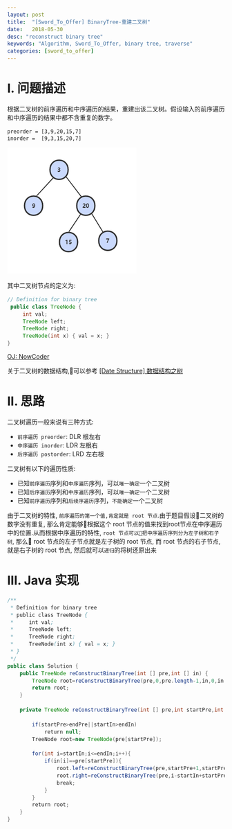 ```yaml
---
layout: post
title:  "[Sword_To_Offer] BinaryTree-重建二叉树"
date:   2018-05-30
desc: "reconstruct binary tree"
keywords: "Algorithm, Sword_To_Offer, binary tree, traverse"
categories: [sword_to_offer]
---
```



# I. 问题描述

根据二叉树的前序遍历和中序遍历的结果，重建出该二叉树。假设输入的前序遍历和中序遍历的结果中都不含重复的数字。

```
preorder = [3,9,20,15,7]
inorder =  [9,3,15,20,7]
```
![sto-rebuild-binary-tree](/assets/blog/2018/05/sto-rebuild-binary-tree.png)


其中二叉树节点的定义为:

```java
// Definition for binary tree
 public class TreeNode {
     int val;
     TreeNode left;
     TreeNode right;
     TreeNode(int x) { val = x; }
}
```


[OJ: NowCoder](https://www.nowcoder.com/practice/8a19cbe657394eeaac2f6ea9b0f6fcf6?tpId=13&tqId=11157&tPage=1&rp=1&ru=/ta/coding-interviews&qru=/ta/coding-interviews/question-ranking)

关于二叉树的数据结构,可以参考 [[Date Structure] 数据结构之树](https://blog.lovian.org/data_structure/2016/08/24/data-structure-tree.html#tocAnchor-1-1-3)

# II. 思路

二叉树遍历一般来说有三种方式:

-   ```前序遍历 preorder```: DLR 根左右
-   ```中序遍历 inorder```: LDR 左根右
-   ```后序遍历 postorder```: LRD 左右根

二叉树有以下的遍历性质:

-   已知```前序遍历```序列和```中序遍历```序列，可以```唯一确定```一个二叉树
-   已知```后序遍历```序列和```中序遍历```序列，可以```唯一确定```一个二叉树
-   已知```前序遍历```序列和```后续序遍历```序列，```不能确定```一个二叉树


由于二叉树的特性, ```前序遍历的第一个值,肯定就是 root 节点```.由于题目假设二叉树的数字没有重复, 那么肯定能够根据这个 root 节点的值来找到root节点在中序遍历中的位置.从而根据中序遍历的特性, ```root 节点可以把中序遍历序列分为左子树和右子树```, 那么 root 节点的左子节点就是左子树的 root 节点, 而 root 节点的右子节点,就是右子树的 root 节点, 然后就可以```递归```的将树还原出来


# III. Java 实现

```java
/**
 * Definition for binary tree
 * public class TreeNode {
 *     int val;
 *     TreeNode left;
 *     TreeNode right;
 *     TreeNode(int x) { val = x; }
 * }
 */
public class Solution {
    public TreeNode reConstructBinaryTree(int [] pre,int [] in) {
        TreeNode root=reConstructBinaryTree(pre,0,pre.length-1,in,0,in.length-1);
        return root;
    }
    
    private TreeNode reConstructBinaryTree(int [] pre,int startPre,int endPre,int [] in,int startIn,int endIn) {
         
        if(startPre>endPre||startIn>endIn)
            return null;
        TreeNode root=new TreeNode(pre[startPre]);
         
        for(int i=startIn;i<=endIn;i++){
            if(in[i]==pre[startPre]){
                root.left=reConstructBinaryTree(pre,startPre+1,startPre+i-startIn,in,startIn,i-1);
                root.right=reConstructBinaryTree(pre,i-startIn+startPre+1,endPre,in,i+1,endIn);
                break;
            }
        }  
        return root;
    }
}
```